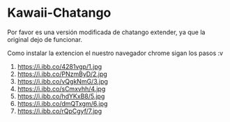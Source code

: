 # Kawaii-Chatango
Por favor es una versión modificada de chatango extender, ya que la original dejo de funcionar.

Como instalar la extencion el nuestro navegador chrome sigan los pasos :v

1) https://i.ibb.co/4281vgp/1.jpg<br>
2) https://i.ibb.co/PNzmByD/2.jpg<br>
3) https://i.ibb.co/vQgkNmG/3.jpg<br>
4) https://i.ibb.co/sCmxvhh/4.jpg<br>
5) https://i.ibb.co/hdYKxB8/5.jpg<br>
6) https://i.ibb.co/dmQTxgm/6.jpg<br>
7) https://i.ibb.co/rQpCgyf/7.jpg<br>
